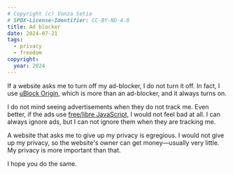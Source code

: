 ```yaml
---
# Copyright (c) Vanza Setia
# SPDX-License-Identifier: CC-BY-ND-4.0
title: Ad blocker
date: 2024-07-21
tags:
  - privacy
  - freedom
copyright:
  year: 2024
---
```


If a website asks me to turn off my ad-blocker, I do not turn it off. In fact, I use [uBlock Origin](https://gothub.projectsegfau.lt/gorhill/uBlock), which is more than an ad-blocker, and it always turns on.

I do not mind seeing advertisements when they do not track me. Even better, if the ads use [free/libre JavaScript](https://www.fsf.org/campaigns/freejs), I would not feel bad at all. I can always ignore ads, but I can not ignore them when they are tracking me.

A website that asks me to give up my privacy is egregious. I would not give up my privacy, so the website's owner can get money—usually very little. My privacy is more important than that.

I hope you do the same.
